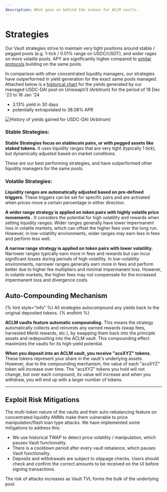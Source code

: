 ```yaml
---
description: What goes on behind the scenes for ACLM vaults.
---
```


# Strategies

Our Vault strategies strive to maintain very tight positions around stable / pegged pools (e.g. 1-tick / 0.01% range on USDC/USDT), and wider rages on more volatile pools. APY are significantly higher compared to [similar protocols](https://defillama.com/protocols/liquidity%20manager) building on the same pools.

In comparison with other concentrated liquidity managers, our strategies have outperformed in yield generation for the exact same pools managed. Attached below is a [historical chart](https://raw.githubusercontent.com/acryptos/docs.acryptos.com/master/images/History%20-%20Arbitrum%20USDC-DAI.jpg) for the yields generated by our managed USDC-DAI pool on UniswapV3 (Arbitrum) for the period of 18 Dec '23 to 18 Jan '24

* 3.13% yield in 30 days
* potentially extrapolated to 38.08% APR

![History of yields gained for USDC-DAI (Arbitrum)](https://raw.githubusercontent.com/acryptos/docs.acryptos.com/master/images/History%20-%20Arbitrum%20USDC-DAI.jpg)

### Stable Strategies:

**Stable Strategies focus on stablecoin pairs, or with pegged assets like staked tokens.** It uses liquidity ranges that are very tight (typically 1 tick), but dynamically adjusted based on market conditions.&#x20;

These are our best performing strategies, and have outperformed other liquidity managers for the same pools.

### Volatile Strategies:

**Liquidity ranges are automatically adjusted based on pre-defined triggers.** These triggers can be set for specific pairs and are activated when prices move a certain percentage in either direction.

**A wider range strategy is applied on token pairs with highly volatile price movements .** It considers the potential for high volatility and rewards when setting liquidity ranges. Wider ranges generally have lower impermanent loss in volatile markets, which can offset the higher fees over the long run. However, in low-volatility environments, wider ranges may earn less in fees and perform less well.

**A narrow range strategy is applied on token pairs with lower volatility.** Narrower ranges typically earn more in fees and rewards but can incur significant losses during periods of high volatility. In low-volatility environments, narrower ranges generally earn more in fees and perform better due to higher fee multipliers and minimal impermanent loss. However, in volatile markets, the higher fees may not compensate for the increased impermanent loss and divergence costs.

## Auto-Compounding Mechanism

{% hint style="info" %}
All strategies autocompound any yields back to the original deposited tokens.
{% endhint %}

**ACLM vaults feature automatic compounding.** This means the strategy automatically collects and reinvests any earned rewards (swap fees, harvested  Merkl rewards, etc.), by swapping them back into the principle assets and redepositing into the ACLM vault. This compounding effect maximizes the vaults for its high-yield potential.

**When you deposit into an ACLM vault, you receive "acsXYZ" tokens.** These tokens represent your share in the vault's underlying assets. However, due to the compounding mechanism, the value of each "acsXYZ" token will increase over time. The "acsXYZ" tokens you hold will not change, but over each compound, its value will increase and when you withdraw, you will end up with a larger number of tokens.

***

## Exploit Risk Mitigations

The multi-token nature of the vaults and their auto-rebalancing feature on concentrated liquidity AMMs make them vulnerable to price manipulation/flash loan type attacks. We have implemented some mitigations to address this:

* We use historical TWAP to detect price volatility / manipulation, which pauses Vault functionality.
* There is a cooldown period after every vault rebalance, which pauses Vault functionality.
* Deposits and withdrawals are subject to slippage checks. Users should check and confirm the correct amounts to be received on the UI before signing transactions.

The risk of attacks increases as Vault TVL forms the bulk of the underlying pool.
